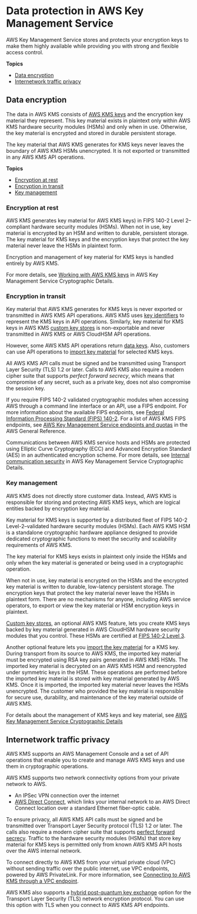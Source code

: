 # Data protection in AWS Key Management Service<a name="data-protection"></a>

AWS Key Management Service stores and protects your encryption keys to make them highly available while providing you with strong and flexible access control\.

**Topics**
+ [Data encryption](#data-encryption)
+ [Internetwork traffic privacy](#inter-network-privacy)

## Data encryption<a name="data-encryption"></a>

The data in AWS KMS consists of [AWS KMS keys](concepts.md#kms_keys) and the encryption key material they represent\. This key material exists in plaintext only within AWS KMS hardware security modules \(HSMs\) and only when in use\. Otherwise, the key material is encrypted and stored in durable persistent storage\. 

The key material that AWS KMS generates for KMS keys never leaves the boundary of AWS KMS HSMs unencrypted\. It is not exported or transmitted in any AWS KMS API operations\.

**Topics**
+ [Encryption at rest](#encryption-at-rest)
+ [Encryption in transit](#encryption-in-transit)
+ [Key management](#encryption-key-mgmt)

### Encryption at rest<a name="encryption-at-rest"></a>

AWS KMS generates key material for AWS KMS keys\) in FIPS 140\-2 Level 2–compliant hardware security modules \(HSMs\)\. When not in use, key material is encrypted by an HSM and written to durable, persistent storage\. The key material for KMS keys and the encryption keys that protect the key material never leave the HSMs in plaintext form\. 

Encryption and management of key material for KMS keys is handled entirely by AWS KMS\.

For more details, see [Working with AWS KMS keys](https://docs.aws.amazon.com/kms/latest/cryptographic-details/kms-keys.html) in AWS Key Management Service Cryptographic Details\.

### Encryption in transit<a name="encryption-in-transit"></a>

Key material that AWS KMS generates for KMS keys is never exported or transmitted in AWS KMS API operations\. AWS KMS uses [key identifiers](concepts.md#key-id) to represent the KMS keys in API operations\. Similarly, key material for KMS keys in AWS KMS [custom key stores](custom-key-store-overview.md) is non\-exportable and never transmitted in AWS KMS or AWS CloudHSM API operations\.

However, some AWS KMS API operations return [data keys](concepts.md#data-keys)\. Also, customers can use API operations to [import key material](importing-keys.md) for selected KMS keys\. 

All AWS KMS API calls must be signed and be transmitted using Transport Layer Security \(TLS\) 1\.2 or later\. Calls to AWS KMS also require a modern cipher suite that supports *perfect forward secrecy*, which means that compromise of any secret, such as a private key, does not also compromise the session key\. 

If you require FIPS 140\-2 validated cryptographic modules when accessing AWS through a command line interface or an API, use a FIPS endpoint\. For more information about the available FIPS endpoints, see [Federal Information Processing Standard \(FIPS\) 140\-2](http://aws.amazon.com/compliance/fips/)\. For a list of AWS KMS FIPS endpoints, see [AWS Key Management Service endpoints and quotas](https://docs.aws.amazon.com/general/latest/gr/kms.html) in the AWS General Reference\.

Communications between AWS KMS service hosts and HSMs are protected using Elliptic Curve Cryptography \(ECC\) and Advanced Encryption Standard \(AES\) in an authenticated encryption scheme\. For more details, see [Internal communication security](https://docs.aws.amazon.com/kms/latest/cryptographic-details/internal-communication-security.html) in AWS Key Management Service Cryptographic Details\.

### Key management<a name="encryption-key-mgmt"></a>

AWS KMS does not directly store customer data\. Instead, AWS KMS is responsible for storing and protecting AWS KMS keys, which are logical entities backed by encryption key material\.

Key material for KMS keys is supported by a distributed fleet of FIPS 140\-2 Level\-2–validated hardware security modules \(HSMs\)\. Each AWS KMS HSM is a standalone cryptographic hardware appliance designed to provide dedicated cryptographic functions to meet the security and scalability requirements of AWS KMS\.

The key material for KMS keys exists in plaintext only inside the HSMs and only when the key material is generated or being used in a cryptographic operation\.

When not in use, key material is encrypted on the HSMs and the encrypted key material is written to durable, low\-latency persistent storage\. The encryption keys that protect the key material never leave the HSMs in plaintext form\. There are no mechanisms for anyone, including AWS service operators, to export or view the key material or HSM encryption keys in plaintext\.

[Custom key stores](custom-key-store-overview.md), an optional AWS KMS feature, lets you create KMS keys backed by key material generated in AWS CloudHSM hardware security modules that you control\. These HSMs are certified at [FIPS 140\-2 Level 3](https://docs.aws.amazon.com/cloudhsm/latest/userguide/compliance.html)\. 

Another optional feature lets you [import the key material](importing-keys.md) for a KMS key\. During transport from its source to AWS KMS, the imported key material must be encrypted using RSA key pairs generated in AWS KMS HSMs\. The imported key material is decrypted on an AWS KMS HSM and reencrypted under symmetric keys in the HSM\. These operations are performed before the imported key material is stored with key material generated by AWS KMS\. Once it is imported, the imported key material never leaves the HSMs unencrypted\. The customer who provided the key material is responsible for secure use, durability, and maintenance of the key material outside of AWS KMS\.

For details about the management of KMS keys and key material, see [AWS Key Management Service Cryptographic Details](https://docs.aws.amazon.com/kms/latest/cryptographic-details/)

## Internetwork traffic privacy<a name="inter-network-privacy"></a>

AWS KMS supports an AWS Management Console and a set of API operations that enable you to create and manage AWS KMS keys and use them in cryptographic operations\.

AWS KMS supports two network connectivity options from your private network to AWS\.
+ An IPSec VPN connection over the internet
+ [AWS Direct Connect](https://aws.amazon.com/directconnect/), which links your internal network to an AWS Direct Connect location over a standard Ethernet fiber\-optic cable\.

To ensure privacy, all AWS KMS API calls must be signed and be transmitted over Transport Layer Security protocol \(TLS\) 1\.2 or later\. The calls also require a modern cipher suite that supports [perfect forward secrecy](https://en.wikipedia.org/wiki/Forward_secrecy)\. Traffic to the hardware security modules \(HSMs\) that store key material for KMS keys is permitted only from known AWS KMS API hosts over the AWS internal network\.

To connect directly to AWS KMS from your virtual private cloud \(VPC\) without sending traffic over the public internet, use VPC endpoints, powered by AWS PrivateLink\. For more information, see [Connecting to AWS KMS through a VPC endpoint](kms-vpc-endpoint.md)\.

AWS KMS also supports a [hybrid post\-quantum key exchange](pqtls.md) option for the Transport Layer Security \(TLS\) network encryption protocol\. You can use this option with TLS when you connect to AWS KMS API endpoints\.